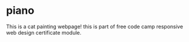 # piano
This is a cat painting webpage! this is part of free code camp responsive web design certificate module.
